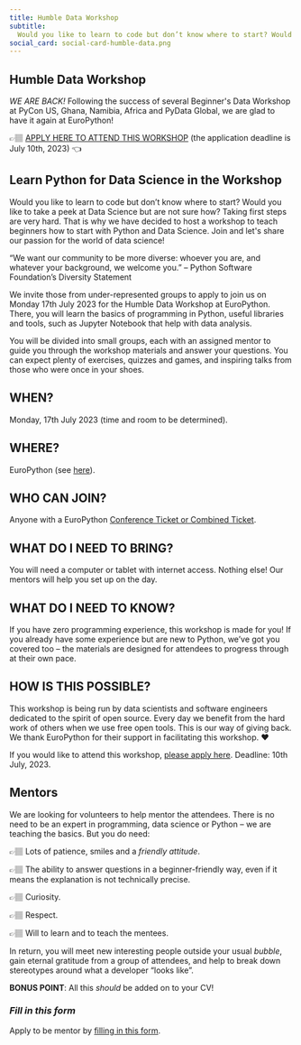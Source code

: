 ```yaml
---
title: Humble Data Workshop
subtitle:
  Would you like to learn to code but don’t know where to start? Would you like to take a peek at Data Science but are not sure how? Taking first steps are very hard. That is why we have decided to host a workshop to teach beginners how to start with Python and Data Science. Join and let's share our passion for the world of data science!
social_card: social-card-humble-data.png
---
```

## Humble Data Workshop ##
*WE ARE BACK!*
Following the success of several Beginner's Data Workshop at PyCon US, Ghana, Namibia, Africa and PyData Global, we are glad to have it again at EuroPython!

👉🏽 [APPLY HERE TO ATTEND THIS WORKSHOP](https://forms.gle/jFP1CCNSp91ekyi16) (the application deadline is July 10th, 2023) 👈

## Learn Python for Data Science in the Workshop ##
Would you like to learn to code but don’t know where to start? Would you like to take a peek at Data Science but are not sure how? Taking first steps are very hard. That is why we have decided to host a workshop to teach beginners how to start with Python and Data Science. Join and let's share our passion for the world of data science!

“We want our community to be more diverse: whoever you are, and whatever your background, we welcome you.” – Python Software Foundation’s Diversity Statement

We invite those from under-represented groups to apply to join us on Monday 17th July 2023 for the Humble Data Workshop at EuroPython. There, you will learn the basics of programming in Python, useful libraries and tools, such as Jupyter Notebook that help with data analysis.

You will be divided into small groups, each with an assigned mentor to guide you through the workshop materials and answer your questions. You can expect plenty of exercises, quizzes and games, and inspiring talks from those who were once in your shoes.

## WHEN? ##
Monday, 17th July 2023 (time and room to be determined).

## WHERE? ##
EuroPython (see [here](/where#prague-congress-centre---conference-venue)).

## WHO CAN JOIN? ##
Anyone with a EuroPython [Conference Ticket or Combined Ticket](https://ep2023.europython.eu/tickets#ticket-types).

## WHAT DO I NEED TO BRING? ##
You will need a computer or tablet with internet access. Nothing else!
 Our mentors will help you set up on the day.

## WHAT DO I NEED TO KNOW? ##
If you have zero programming experience, this workshop is made for you! If you already have some experience but are new to Python, we’ve got you covered too – the materials are designed for attendees to progress through at their own pace.

## HOW IS THIS POSSIBLE? ##
This workshop is being run by data scientists and software engineers dedicated to the spirit of open source. Every day we benefit from the hard work of others when we use free open tools. This is our way of giving back. We thank EuroPython for their support in facilitating this workshop. ❤️

If you would like to attend this workshop, [please apply here](https://forms.gle/jFP1CCNSp91ekyi16). Deadline: 10th July, 2023.

## Mentors ##
We are looking for volunteers to help mentor the attendees. There is no need to be an expert in programming, data science or Python – we are teaching the basics. But you do need:

👉🏽 Lots of patience, smiles and a *friendly attitude*.

👉🏽 The ability to answer questions in a beginner-friendly way, even if it means the explanation is not technically precise.

👉🏽 Curiosity.

👉🏽 Respect.

👉🏽 Will to learn and to teach the mentees.

In return, you will meet new interesting people outside your usual *bubble*, gain eternal gratitude from a group of attendees, and help to break down stereotypes around what a developer “looks like”.

**BONUS POINT**: All this *should* be added on to your CV!

### *Fill in this form*
Apply to be mentor by [filling in this form](https://forms.gle/jFP1CCNSp91ekyi16).
